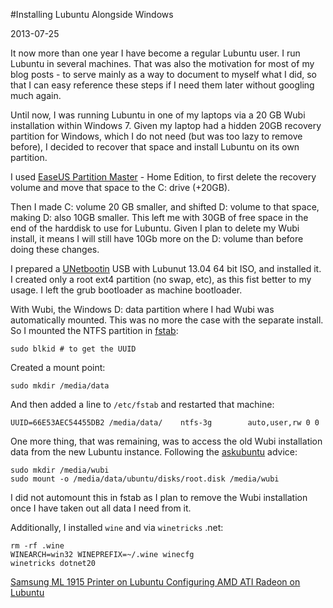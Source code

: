 #Installing Lubuntu Alongside Windows

2013-07-25

<!--- tags: linux -->

It now more than one year I have become a regular Lubuntu user. I run Lubuntu in several machines. That was also the motivation for most of my blog posts - to serve mainly as a way to document to myself what I did, so that I can easy reference these steps if I need them later without googling much again.

Until now, I was running Lubuntu in one of my laptops via a 20 GB Wubi installation within Windows 7. Given my laptop had a hidden 20GB recovery partition for Windows, which I do not need (but was too lazy to remove before), I decided to recover that space and install Lubuntu on its own partition.

I used [EaseUS Partition Master](http://www.howtogeek.com/139710/remove-your-pc%E2%80%99s-recovery-partition-and-take-control-of-your-hdd/) - Home Edition, to first delete the recovery volume and move that space to the C: drive (+20GB).

Then I made C: volume 20 GB smaller, and shifted D: volume to that space, making D: also 10GB smaller. This left me with 30GB of free space in the end of the harddisk to use for Lubuntu. Given I plan to delete my Wubi install, it means I will still have 10Gb more on the D: volume than before doing these changes.

I prepared a [UNetbootin](http://unetbootin.sourceforge.net/) USB with Lubunut 13.04 64 bit ISO, and installed it. I created only a root ext4 partition (no swap, etc), as this fist better to my usage. I left the grub bootloader as machine bootloader.

With Wubi, the Windows D: data partition where I had Wubi was automatically mounted. This was no more the case with the separate install. So I mounted the NTFS partition in [fstab](http://www.howtogeek.com/howto/35807/how-to-harmonize-your-dual-boot-setup-for-windows-and-ubuntu/):
```
sudo blkid # to get the UUID
```
Created a mount point:
```
sudo mkdir /media/data
```
And then added a line to `/etc/fstab` and restarted that machine:
```
UUID=66E53AEC54455DB2 /media/data/    ntfs-3g        auto,user,rw 0 0
```
One more thing, that was remaining, was to access the old Wubi installation data from the new Lubuntu instance. Following the [askubuntu](http://askubuntu.com/questions/83690/mounting-wubi-part-from-another-linux-installation) advice:

```
sudo mkdir /media/wubi
sudo mount -o /media/data/ubuntu/disks/root.disk /media/wubi
```

I did not automount this in fstab as I plan to remove the Wubi installation once I have taken out all data I need from it.

Additionally, I installed `wine` and via `winetricks` .net:
```
rm -rf .wine
WINEARCH=win32 WINEPREFIX=~/.wine winecfg
winetricks dotnet20
```

<ins class='nfooter'><a id='fprev' href='#blog/2013/2013-07-26-Samsung-ML-1915-Printer-on-Lubuntu.md'>Samsung ML 1915 Printer on Lubuntu</a> <a id='fnext' href='#blog/2013/2013-07-17-Configuring-AMD-ATI-Radeon-on-Lubuntu.md'>Configuring AMD ATI Radeon on Lubuntu</a></ins>
